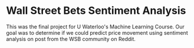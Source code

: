 # Wall Street Bets Sentiment Analysis

This was the final project for U Waterloo's Machine Learning Course. Our goal was to determine if we could predict price movement using sentiment analysis on post from the WSB community on Reddit. 
